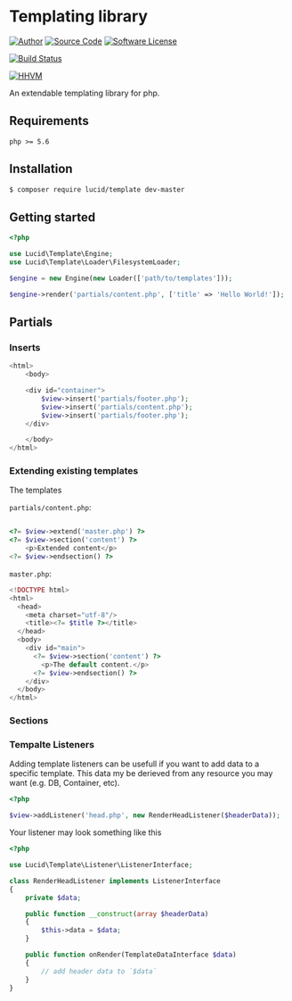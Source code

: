 # Templating library

[![Author](http://img.shields.io/badge/author-iwyg-blue.svg?style=flat-square)](https://github.com/iwyg)
[![Source Code](http://img.shields.io/badge/source-lucid/signal-blue.svg?style=flat-square)](https://github.com/lucidphp/template/tree/local-dev)
[![Software License](https://img.shields.io/badge/license-MIT-brightgreen.svg?style=flat-square)](https://github.com/lucidphp/template/blob/local-dev/LICENSE.md)

[![Build Status](https://img.shields.io/travis/iwyg/template/local-dev.svg?style=flat-square)](https://travis-ci.org/lucidphp/template)
<!--
[![Code Coverage](https://img.shields.io/coveralls/iwyg/template/local-dev.svg?style=flat-square)](https://coveralls.io/r/lucidphp/template)
-->
[![HHVM](https://img.shields.io/hhvm/lucid/template/local-dev.svg?style=flat-square)](http://hhvm.h4cc.de/package/lucid/template)

An extendable templating library for php.

## Requirements

```
php >= 5.6
```

## Installation
```bash
$ composer require lucid/template dev-master
```

## Getting started

```php
<?php

use Lucid\Template\Engine;
use Lucid\Template\Loader\FilesystemLoader;

$engine = new Engine(new Loader(['path/to/templates']));

$engine->render('partials/content.php', ['title' => 'Hello World!']);

```

## Partials

### Inserts

```php
<html>
    <body>

    <div id="container">
        $view->insert('partials/footer.php');
        $view->insert('partials/content.php');
        $view->insert('partials/footer.php');
    </div>

    </body>
</html>
```

### Extending existing templates

The templates

`partials/content.php`:

```php

<?= $view->extend('master.php') ?>
<?= $view->section('content') ?>
    <p>Extended content</p>
<?= $view->endsection() ?>

```


`master.php`:

```php
<!DOCTYPE html>
<html>
  <head>
    <meta charset="utf-8"/>
    <title><?= $title ?></title>
  </head>
  <body>
    <div id="main">
      <?= $view->section('content') ?>
        <p>The default content.</p>
      <?= $view->endsection() ?>
    </div>
  </body>
</html>
```

### Sections

### Tempalte Listeners

Adding template listeners can be usefull if you want to add data to a specific
template. This data my be derieved from any resource you may want (e.g. DB,
Container, etc).

```php
<?php

$view->addListener('head.php', new RenderHeadListener($headerData));
```

Your listener may look something like this

```php
<?php

use Lucid\Template\Listener\ListenerInterface;

class RenderHeadListener implements ListenerInterface
{
	private $data;

	public function __construct(array $headerData)
	{
		$this->data = $data;
	}

    public function onRender(TemplateDataInterface $data)
	{
		// add header data to `$data`
	}
}
```
